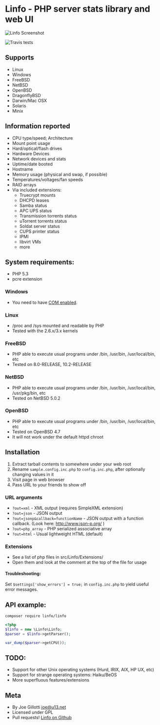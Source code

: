 # Linfo - PHP server stats library and web UI

![Linfo Screenshot](http://jrgp.us/misc/linfo.png)

![Travis tests](https://api.travis-ci.org/jrgp/linfo.svg)

## Supports
 - Linux
 - Windows
 - FreeBSD
 - NetBSD
 - OpenBSD
 - DragonflyBSD
 - Darwin/Mac OSX
 - Solaris
 - Minix

## Information reported
 - CPU type/speed; Architecture
 - Mount point usage
 - Hard/optical/flash drives
 - Hardware Devices
 - Network devices and stats
 - Uptime/date booted
 - Hostname
 - Memory usage (physical and swap, if possible)
 - Temperatures/voltages/fan speeds
 - RAID arrays
 - Via included extensions:
   - Truecrypt mounts
   - DHCPD leases
   - Samba status
   - APC UPS status
   - Transmission torrents status
   - uTorrent torrents status
   - Soldat server status
   - CUPS printer status
   - IPMI 
   - libvirt VMs
   - more

## System requirements: 
 - PHP 5.3
 - pcre extension

### Windows
 - You need to have [COM enabled](http://www.php.net/manual/en/class.com.php).

### Linux
 - /proc and /sys mounted and readable by PHP
 - Tested with the 2.6.x/3.x kernels

### FreeBSD
 - PHP able to execute usual programs under /bin, /usr/bin, /usr/local/bin, etc
 - Tested on 8.0-RELEASE, 10.2-RELEASE

### NetBSD
 - PHP able to execute usual programs under /bin, /usr/bin, /usr/local/bin, /usr/pkg/bin, etc
 - Tested on NetBSD 5.0.2

### OpenBSD
 - PHP able to execute usual programs under /bin, /usr/bin, /usr/local/bin,  etc
 - Tested on OpenBSD 4.7
 - It will not work under the default httpd chroot

## Installation
 1. Extract tarball contents to somewhere under your web root
 2. Rename ``sample.config.inc.php`` to ``config.inc.php``, after optionally changing values in it
 3. Visit page in web browser
 4. Pass URL to your friends to show off


### URL arguments

- ``?out=xml`` - XML output (requires SimpleXML extension)
- ``?out=json`` - JSON output
- ``?out=jsonp&callback=functionName`` - JSON output with a function callback. (Look here: http://www.json-p.org/ )
- ``?out=php_array`` - PHP serialized associative array
- ``?out=html`` - Usual lightweight HTML (default)

### Extensions
 - See a list of php files in src/Linfo/Extensions/
 - Open them and look at the comment at the top of the file for usage


#### Troubleshooting:

Set ``$settings['show_errors'] = true;`` in ``config.inc.php`` to yield useful error messages. 


## API example:

```bash
composer require linfo/linfo
```

```php
<?php
$linfo = new \Linfo\Linfo;
$parser = $linfo->getParser();

var_dump($parser->getCPU());
```

## TODO:
 - Support for other Unix operating systems (Hurd, IRIX, AIX, HP UX, etc)
 - Support for strange operating systems: Haiku/BeOS
 - More superfluous features/extensions

## Meta
 - By Joe Gillotti <joe@u13.net>
 - Licensed under GPL
 - Pull requests! [Linfo on Github](http://github.com/jrgp/linfo)
